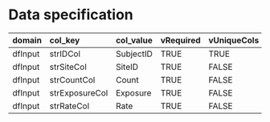 # Data specification

<table>
 <thead>
  <tr>
   <th style="text-align:left;"> domain </th>
   <th style="text-align:left;"> col_key </th>
   <th style="text-align:left;"> col_value </th>
   <th style="text-align:left;"> vRequired </th>
   <th style="text-align:left;"> vUniqueCols </th>
  </tr>
 </thead>
<tbody>
  <tr>
   <td style="text-align:left;"> dfInput </td>
   <td style="text-align:left;"> strIDCol </td>
   <td style="text-align:left;"> SubjectID </td>
   <td style="text-align:left;"> TRUE </td>
   <td style="text-align:left;"> TRUE </td>
  </tr>
  <tr>
   <td style="text-align:left;"> dfInput </td>
   <td style="text-align:left;"> strSiteCol </td>
   <td style="text-align:left;"> SiteID </td>
   <td style="text-align:left;"> TRUE </td>
   <td style="text-align:left;"> FALSE </td>
  </tr>
  <tr>
   <td style="text-align:left;"> dfInput </td>
   <td style="text-align:left;"> strCountCol </td>
   <td style="text-align:left;"> Count </td>
   <td style="text-align:left;"> TRUE </td>
   <td style="text-align:left;"> FALSE </td>
  </tr>
  <tr>
   <td style="text-align:left;"> dfInput </td>
   <td style="text-align:left;"> strExposureCol </td>
   <td style="text-align:left;"> Exposure </td>
   <td style="text-align:left;"> TRUE </td>
   <td style="text-align:left;"> FALSE </td>
  </tr>
  <tr>
   <td style="text-align:left;"> dfInput </td>
   <td style="text-align:left;"> strRateCol </td>
   <td style="text-align:left;"> Rate </td>
   <td style="text-align:left;"> TRUE </td>
   <td style="text-align:left;"> FALSE </td>
  </tr>
</tbody>
</table>
